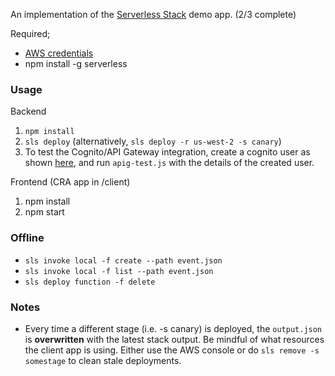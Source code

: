 An implementation of the [Serverless Stack](http://serverless-stack.com) demo app. (2/3 complete)

Required;

* [AWS credentials](https://docs.aws.amazon.com/cli/latest/userguide/cli-chap-getting-started.html#cli-quick-configuration)
* npm install -g serverless

### Usage

Backend

  1. ```npm install```
  2. ```sls deploy``` (alternatively, ```sls deploy -r us-west-2 -s canary```)
  3. To test the Cognito/API Gateway integration, create a cognito user as shown [here](https://serverless-stack.com/chapters/test-the-apis.html), and run ```apig-test.js``` with the details of the created user.

Frontend (CRA app in /client)

1. npm install
2. npm start

### Offline

  * ```sls invoke local -f create --path event.json```
  * ```sls invoke local -f list --path event.json```
  * ```sls deploy function -f delete```

### Notes

* Every time a different stage (i.e. -s canary) is deployed, the ```output.json``` is **overwritten** with the latest stack output. Be mindful of what resources the client app is using.  Either use the AWS console or do ```sls remove -s somestage``` to clean stale deployments.
